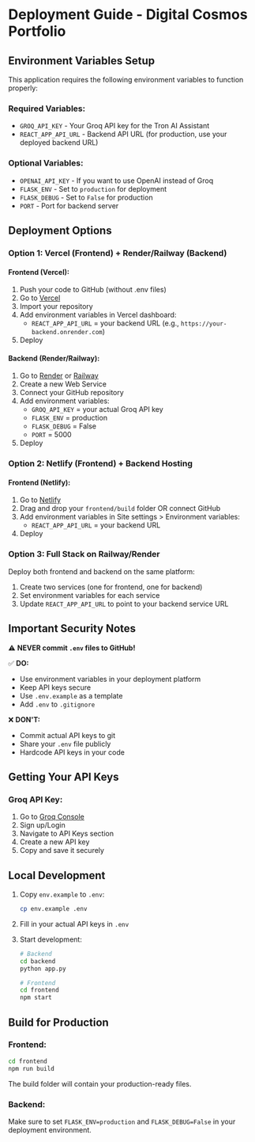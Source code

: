 # Deployment Guide - Digital Cosmos Portfolio

## Environment Variables Setup

This application requires the following environment variables to function properly:

### Required Variables:
- `GROQ_API_KEY` - Your Groq API key for the Tron AI Assistant
- `REACT_APP_API_URL` - Backend API URL (for production, use your deployed backend URL)

### Optional Variables:
- `OPENAI_API_KEY` - If you want to use OpenAI instead of Groq
- `FLASK_ENV` - Set to `production` for deployment
- `FLASK_DEBUG` - Set to `False` for production
- `PORT` - Port for backend server

## Deployment Options

### Option 1: Vercel (Frontend) + Render/Railway (Backend)

#### Frontend (Vercel):
1. Push your code to GitHub (without .env files)
2. Go to [Vercel](https://vercel.com)
3. Import your repository
4. Add environment variables in Vercel dashboard:
   - `REACT_APP_API_URL` = your backend URL (e.g., `https://your-backend.onrender.com`)
5. Deploy

#### Backend (Render/Railway):
1. Go to [Render](https://render.com) or [Railway](https://railway.app)
2. Create a new Web Service
3. Connect your GitHub repository
4. Add environment variables:
   - `GROQ_API_KEY` = your actual Groq API key
   - `FLASK_ENV` = production
   - `FLASK_DEBUG` = False
   - `PORT` = 5000
5. Deploy

### Option 2: Netlify (Frontend) + Backend Hosting

#### Frontend (Netlify):
1. Go to [Netlify](https://netlify.com)
2. Drag and drop your `frontend/build` folder OR connect GitHub
3. Add environment variables in Site settings > Environment variables:
   - `REACT_APP_API_URL` = your backend URL
4. Deploy

### Option 3: Full Stack on Railway/Render

Deploy both frontend and backend on the same platform:
1. Create two services (one for frontend, one for backend)
2. Set environment variables for each service
3. Update `REACT_APP_API_URL` to point to your backend service URL

## Important Security Notes

⚠️ **NEVER commit `.env` files to GitHub!**

✅ **DO:**
- Use environment variables in your deployment platform
- Keep API keys secure
- Use `.env.example` as a template
- Add `.env` to `.gitignore`

❌ **DON'T:**
- Commit actual API keys to git
- Share your `.env` file publicly
- Hardcode API keys in your code

## Getting Your API Keys

### Groq API Key:
1. Go to [Groq Console](https://console.groq.com)
2. Sign up/Login
3. Navigate to API Keys section
4. Create a new API key
5. Copy and save it securely

## Local Development

1. Copy `env.example` to `.env`:
   ```bash
   cp env.example .env
   ```

2. Fill in your actual API keys in `.env`

3. Start development:
   ```bash
   # Backend
   cd backend
   python app.py

   # Frontend
   cd frontend
   npm start
   ```

## Build for Production

### Frontend:
```bash
cd frontend
npm run build
```

The build folder will contain your production-ready files.

### Backend:
Make sure to set `FLASK_ENV=production` and `FLASK_DEBUG=False` in your deployment environment.
